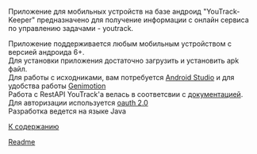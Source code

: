 Приложение для мобильных устройств на базе андроид "YouTrack-Keeper" предназначено для получение информации с онлайн сервиса по управлению задачами - youtrack. 

Приложение поддерживается любым мобильным устройством с версией андроида 6+.  
Для установки приложения достаточно загрузить и установить apk файл.  
Для работы с исходниками, вам потребуется [Android Studio](https://developer.android.com/studio/index.html) и для удобства работы [Genimotion](https://www.genymotion.com/)  
Работа с RestAPI YouTrack'а велась в соответсвии с [документацией](https://www.jetbrains.com/help/youtrack/standalone/YouTrack-REST-API-Reference.html).  
Для авторизации используется [oauth 2.0](https://oauth.net/2/)  
Разработка ведется на языке Java


[К содержанию](./index.md)

[Readme](../README.md)
